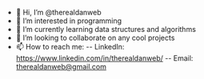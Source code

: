 - 👋 Hi, I’m @therealdanweb
- 👀 I’m interested in programming
- 🌱 I’m currently learning data structures and algorithms
- 💞️ I’m looking to collaborate on any cool projects
- 📫 How to reach me:
-- LinkedIn: https://www.linkedin.com/in/therealdanweb/
-- Email: therealdanweb@gmail.com
